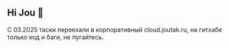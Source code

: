 ## Hi Jou 👋
С 03.2025 таски переехали в корпоративный cloud.joutak.ru, на гитхабе только код и баги, не пугайтесь.
